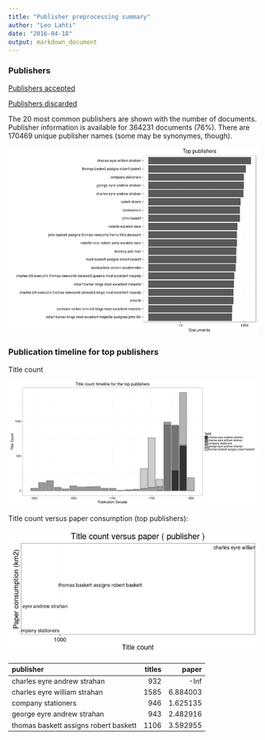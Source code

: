 ```yaml
---
title: "Publisher preprocessing summary"
author: "Leo Lahti"
date: "2016-04-18"
output: markdown_document
---
```



### Publishers

[Publishers accepted](output.tables/publisher_accepted.csv)

[Publishers discarded](output.tables/publisher_discarded.csv)



The 20 most common publishers are shown with the number of documents. Publisher information is available for 364231 documents (76%). There are 170469 unique publisher names (some may be synonymes, though).


![plot of chunk summarypublisher2](figure/summarypublisher2-1.png)

### Publication timeline for top publishers

Title count

![plot of chunk summaryTop10pubtimeline](figure/summaryTop10pubtimeline-1.png)



Title count versus paper consumption (top publishers):

![plot of chunk publishertitlespapers](figure/publishertitlespapers-1.png)

|publisher                             | titles|    paper|
|:-------------------------------------|------:|--------:|
|charles eyre andrew strahan           |    932|     -Inf|
|charles eyre william strahan          |   1585| 6.884003|
|company stationers                    |    946| 1.625135|
|george eyre andrew strahan            |    943| 2.482916|
|thomas baskett assigns robert baskett |   1106| 3.592955|
